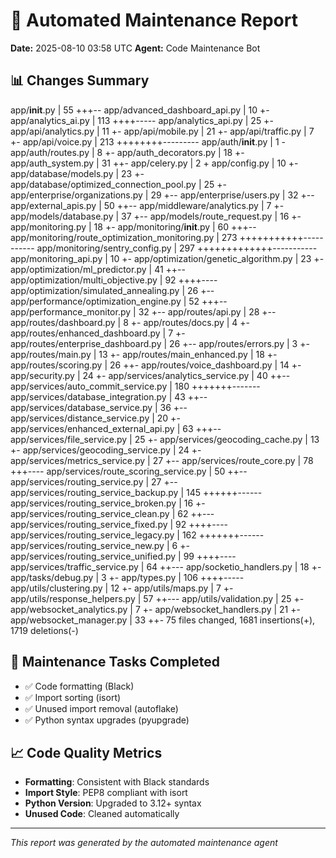 # 🤖 Automated Maintenance Report

**Date:** 2025-08-10 03:58 UTC
**Agent:** Code Maintenance Bot

## 📊 Changes Summary

app/__init__.py                                 |  55 +++--
 app/advanced_dashboard_api.py                   |  10 +-
 app/analytics_ai.py                             | 113 ++++-----
 app/analytics_api.py                            |  25 +-
 app/api/analytics.py                            |  11 +-
 app/api/mobile.py                               |  21 +-
 app/api/traffic.py                              |   7 +-
 app/api/voice.py                                | 213 ++++++++---------
 app/auth/__init__.py                            |   1 -
 app/auth/routes.py                              |   8 +-
 app/auth_decorators.py                          |  18 +-
 app/auth_system.py                              |  31 ++-
 app/celery.py                                   |   2 +
 app/config.py                                   |  10 +-
 app/database/models.py                          |  23 +-
 app/database/optimized_connection_pool.py       |  25 +-
 app/enterprise/organizations.py                 |  29 +--
 app/enterprise/users.py                         |  32 +--
 app/external_apis.py                            |  50 ++--
 app/middleware/analytics.py                     |   7 +-
 app/models/database.py                          |  37 +--
 app/models/route_request.py                     |  16 +-
 app/monitoring.py                               |  18 +-
 app/monitoring/__init__.py                      |  60 +++--
 app/monitoring/route_optimization_monitoring.py | 273 +++++++++++-----------
 app/monitoring/sentry_config.py                 | 297 +++++++++++++-----------
 app/monitoring_api.py                           |  10 +-
 app/optimization/genetic_algorithm.py           |  23 +-
 app/optimization/ml_predictor.py                |  41 ++--
 app/optimization/multi_objective.py             |  92 ++++----
 app/optimization/simulated_annealing.py         |  26 +--
 app/performance/optimization_engine.py          |  52 +++--
 app/performance_monitor.py                      |  32 +--
 app/routes/api.py                               |  28 +--
 app/routes/dashboard.py                         |   8 +-
 app/routes/docs.py                              |   4 +-
 app/routes/enhanced_dashboard.py                |   7 +-
 app/routes/enterprise_dashboard.py              |  26 +--
 app/routes/errors.py                            |   3 +-
 app/routes/main.py                              |  13 +-
 app/routes/main_enhanced.py                     |  18 +-
 app/routes/scoring.py                           |  26 ++-
 app/routes/voice_dashboard.py                   |  14 +-
 app/security.py                                 |  24 +-
 app/services/analytics_service.py               |  40 ++--
 app/services/auto_commit_service.py             | 180 +++++++-------
 app/services/database_integration.py            |  43 ++--
 app/services/database_service.py                |  36 +--
 app/services/distance_service.py                |  20 +-
 app/services/enhanced_external_api.py           |  63 +++--
 app/services/file_service.py                    |  25 +-
 app/services/geocoding_cache.py                 |  13 +-
 app/services/geocoding_service.py               |  24 +-
 app/services/metrics_service.py                 |  27 +--
 app/services/route_core.py                      |  78 +++----
 app/services/route_scoring_service.py           |  50 ++--
 app/services/routing_service.py                 |  27 +--
 app/services/routing_service_backup.py          | 145 ++++++------
 app/services/routing_service_broken.py          |  16 +-
 app/services/routing_service_clean.py           |  62 ++---
 app/services/routing_service_fixed.py           |  92 ++++----
 app/services/routing_service_legacy.py          | 162 +++++++------
 app/services/routing_service_new.py             |   6 +-
 app/services/routing_service_unified.py         |  99 ++++----
 app/services/traffic_service.py                 |  64 ++---
 app/socketio_handlers.py                        |  18 +-
 app/tasks/debug.py                              |   3 +-
 app/types.py                                    | 106 ++++-----
 app/utils/clustering.py                         |  12 +-
 app/utils/maps.py                               |   7 +-
 app/utils/response_helpers.py                   |  57 ++---
 app/utils/validation.py                         |  25 +-
 app/websocket_analytics.py                      |   7 +-
 app/websocket_handlers.py                       |  21 +-
 app/websocket_manager.py                        |  33 ++-
 75 files changed, 1681 insertions(+), 1719 deletions(-)

## 🔧 Maintenance Tasks Completed

- ✅ Code formatting (Black)
- ✅ Import sorting (isort)  
- ✅ Unused import removal (autoflake)
- ✅ Python syntax upgrades (pyupgrade)

## 📈 Code Quality Metrics

- **Formatting**: Consistent with Black standards
- **Import Style**: PEP8 compliant with isort
- **Python Version**: Upgraded to 3.12+ syntax
- **Unused Code**: Cleaned automatically

---
*This report was generated by the automated maintenance agent*
